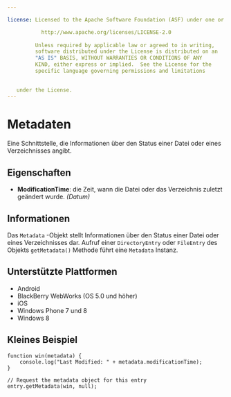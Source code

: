 ```yaml
---

license: Licensed to the Apache Software Foundation (ASF) under one or more contributor license agreements. See the NOTICE file distributed with this work for additional information regarding copyright ownership. The ASF licenses this file to you under the Apache License, Version 2.0 (the "License"); you may not use this file except in compliance with the License. You may obtain a copy of the License at

           http://www.apache.org/licenses/LICENSE-2.0
    
         Unless required by applicable law or agreed to in writing,
         software distributed under the License is distributed on an
         "AS IS" BASIS, WITHOUT WARRANTIES OR CONDITIONS OF ANY
         KIND, either express or implied.  See the License for the
         specific language governing permissions and limitations
    

   under the License.
---
```


# Metadaten

Eine Schnittstelle, die Informationen über den Status einer Datei oder eines Verzeichnisses angibt.

## Eigenschaften

*   **ModificationTime**: die Zeit, wann die Datei oder das Verzeichnis zuletzt geändert wurde. *(Datum)*

## Informationen

Das `Metadata` -Objekt stellt Informationen über den Status einer Datei oder eines Verzeichnisses dar. Aufruf einer `DirectoryEntry` oder `FileEntry` des Objekts `getMetadata()` Methode führt eine `Metadata` Instanz.

## Unterstützte Plattformen

*   Android
*   BlackBerry WebWorks (OS 5.0 und höher)
*   iOS
*   Windows Phone 7 und 8
*   Windows 8

## Kleines Beispiel

    function win(metadata) {
        console.log("Last Modified: " + metadata.modificationTime);
    }
    
    // Request the metadata object for this entry
    entry.getMetadata(win, null);